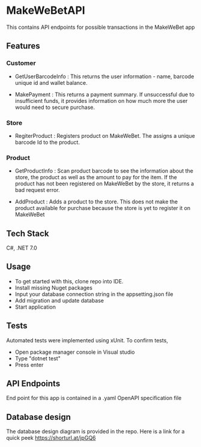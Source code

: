 # MakeWeBetAPI

This contains API endpoints for possible transactions in the MakeWeBet app

## Features
### Customer
* GetUserBarcodeInfo : This returns the user information - name, barcode unique id and wallet balance.

* MakePayment : This returns a payment summary. If unsuccessful due to insufficient funds, it provides information on how much more the user would need to secure purchase.

### Store
* RegiterProduct : Registers product on MakeWeBet. The assigns a unique barcode Id to the product.

### Product
* GetProductInfo : Scan product barcode to see the information about the store, the product as well as the amount to pay for the item. If the product has not been registered on MakeWeBet by the store, it returns a bad request error.

* AddProduct : Adds a product to the store. This does not make the product available for purchase because the store is yet to register it on MakeWeBet

## Tech Stack
C#, .NET 7.0

## Usage
* To get started with this, clone repo into IDE.
* Install missing Nuget packages
* Input your database connection string in the appsetting.json file
* Add migration and update database
* Start application

## Tests
Automated tests were implemented using xUnit. To confirm tests, 
* Open package manager console in Visual studio
* Type "dotnet test"
* Press enter

## API Endpoints
End point for this app is contained in a .yaml OpenAPI specification file

## Database design
The database design diagram is provided in the repo. Here is a link for a quick peek
https://shorturl.at/jpGQ6

